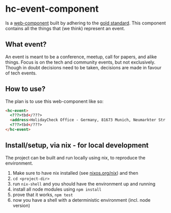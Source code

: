 # hc-event-component

Is a [web-component] built by adhering to the [gold standard].
This component contains all the things that (we think) represent an event.

[web-component]: https://www.webcomponents.org/introduction
[gold standard]: https://github.com/webcomponents/gold-standard/wiki

## What event? 

An event is meant to be a conference, meetup, call for papers,
and alike things. Focus is on the tech and community events, but not exclusively.
Though in doubt decisions need to be taken, decisions are made in favour of tech events.

## How to use?

The plan is to use this web-component like so:
```html
<hc-event>
  <???>tbd</???>
  <address>HolidayCheck Office - Germany, 81673 Munich, Neumarkter Str. 61</address>
  <???>tbd</???>
</hc-event>
```

## Install/setup, via nix - for local development

The project can be built and run locally using nix, to reproduce the environment.
1) Make sure to have nix installed (see [nixos.org/nix][nix]) and then
1) `cd <project-dir>`
1) run `nix-shell` and you should have the environment up and running
1) install all node modules using `npm install`
1) prove that it works, `npm test`
1) now you have a shell with a deterministic environment (incl. node version)

[nix]: http://nixos.org/nix/
